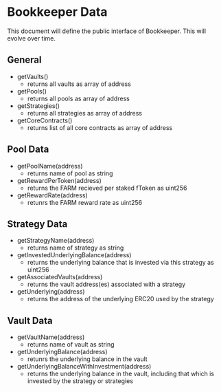 # Bookkeeper Data

This document will define the public interface of Bookkeeper. This will evolve over time.

## General

* getVaults()
  * returns all vaults as array of address
* getPools()
  * returns all pools as array of address
* getStrategies()
  * returns all strategies as array of address
* getCoreContracts()
  * returns list of all core contracts as array of address

## Pool Data

* getPoolName(address)
  * returns name of pool as string
* getRewardPerToken(address)
  * returns the FARM recieved per staked fToken as uint256
* getRewardRate(address)
  * retunrs the FARM reward rate as uint256

## Strategy Data

* getStrategyName(address)
  * returns name of strategy as string
* getInvestedUnderlyingBalance(address)
  * returns the underlying balance that is invested via this strategy as uint256
* getAssociatedVaults(address)
  * returns the vault address(es) associated with a strategy
* getUnderlying(address)
  * returns the address of the underlying ERC20 used by the strategy

## Vault Data

* getVaultName(address)
  * returns name of vault as string
* getUnderlyingBalance(address)
  * retunrs the underlying balance in the vault
* getUnderlyingBalanceWithInvestment(address)
  * returns the underlying balance in the vault, including that which is invested by the strategy or strategies
